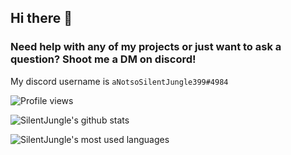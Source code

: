 ## Hi there 👋

### Need help with any of my projects or just want to ask a question? Shoot me a DM on discord!
My discord username is `aNotsoSilentJungle399#4984`

![Profile views](https://gpvc.arturio.dev/SilentJungle399)

![SilentJungle's github stats](https://github-readme-stats.vercel.app/api?username=SilentJungle399&hide_border=true&show_icons=true&theme=tokyonight)

![SilentJungle's most used languages](https://github-readme-stats.vercel.app/api/top-langs/?username=SilentJungle399&show_icons=true&hide_border=true&theme=tokyonight)

